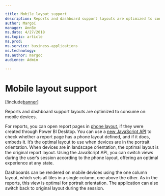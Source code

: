 ```yaml
---

title: Mobile layout support
description: Reports and dashboard support layouts are optimized to consume on mobile devices.
author: MargoC
manager: AnnBe
ms.date: 4/27/2018
ms.topic: article
ms.prod: 
ms.service: business-applications
ms.technology: 
ms.author: margoc
audience: Admin

---
```

#  Mobile layout support




[!include[banner](../../../includes/banner.md)]

Reports and dashboard support layouts are optimized to consume on mobile
devices.

For reports, you can open report pages in [phone
layout](https://docs.microsoft.com/en-us/power-bi/desktop-create-phone-report),
if they were created through Power BI Desktop. You can use a [new JavaScript
API](https://github.com/Microsoft/PowerBI-JavaScript/wiki/Embed-For-Mobile) to
check whether a report page has a phone layout defined, and if it does, embeds
it. It’s the optimal layout to use when devices are in the portrait orientation.
When devices are in landscape orientation, the optimal layout is the original
report layout. Using the JavaScript API, you can switch views during the user’s
session according to the phone layout, offering an optimal experience at any
state.

Dashboards can be rendered on mobile devices using the one column layout, which
sets all tiles in a single column, one above the other. As in the reports, this
view is optimal for portrait orientation. The application can also switch back
to original layout during the session.
